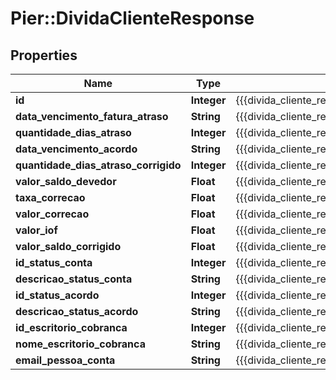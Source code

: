 # Pier::DividaClienteResponse

## Properties
Name | Type | Description | Notes
------------ | ------------- | ------------- | -------------
**id** | **Integer** | {{{divida_cliente_response_id_value}}} | [optional] 
**data_vencimento_fatura_atraso** | **String** | {{{divida_cliente_response_data_vencimento_fatura_atraso_value}}} | [optional] 
**quantidade_dias_atraso** | **Integer** | {{{divida_cliente_response_quantidade_dias_atraso_value}}} | [optional] 
**data_vencimento_acordo** | **String** | {{{divida_cliente_response_data_vencimento_acordo_value}}} | [optional] 
**quantidade_dias_atraso_corrigido** | **Integer** | {{{divida_cliente_response_quantidade_dias_atraso_corrigido_value}}} | [optional] 
**valor_saldo_devedor** | **Float** | {{{divida_cliente_response_valor_saldo_devedor_value}}} | [optional] 
**taxa_correcao** | **Float** | {{{divida_cliente_response_taxa_correcao_value}}} | [optional] 
**valor_correcao** | **Float** | {{{divida_cliente_response_valor_correcao_value}}} | [optional] 
**valor_iof** | **Float** | {{{divida_cliente_response_valor_i_o_f_value}}} | [optional] 
**valor_saldo_corrigido** | **Float** | {{{divida_cliente_response_valor_saldo_corrigido_value}}} | [optional] 
**id_status_conta** | **Integer** | {{{divida_cliente_response_id_status_conta_value}}} | [optional] 
**descricao_status_conta** | **String** | {{{divida_cliente_response_descricao_status_conta_value}}} | [optional] 
**id_status_acordo** | **Integer** | {{{divida_cliente_response_id_status_acordo_value}}} | [optional] 
**descricao_status_acordo** | **String** | {{{divida_cliente_response_descricao_status_acordo_value}}} | [optional] 
**id_escritorio_cobranca** | **Integer** | {{{divida_cliente_response_id_escritorio_cobranca_value}}} | [optional] 
**nome_escritorio_cobranca** | **String** | {{{divida_cliente_response_nome_escritorio_cobranca_value}}} | [optional] 
**email_pessoa_conta** | **String** | {{{divida_cliente_response_email_pessoa_conta_value}}} | [optional] 



